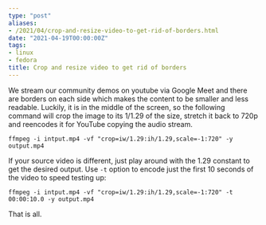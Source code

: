 ```yaml
---
type: "post"
aliases:
- /2021/04/crop-and-resize-video-to-get-rid-of-borders.html
date: "2021-04-19T00:00:00Z"
tags:
- linux
- fedora
title: Crop and resize video to get rid of borders
---
```


We stream our community demos on youtube via Google Meet and there are borders
on each side which makes the content to be smaller and less readable. Luckily,
it is in the middle of the screen, so the following command will crop the image
to its 1/1.29 of the size, stretch it back to 720p and reencodes it for YouTube
copying the audio stream.

    ffmpeg -i intput.mp4 -vf "crop=iw/1.29:ih/1.29,scale=-1:720" -y output.mp4

If your source video is different, just play around with the 1.29 constant to
get the desired output. Use `-t` option to encode just the first 10 seconds of
the video to speed testing up:

    ffmpeg -i intput.mp4 -vf "crop=iw/1.29:ih/1.29,scale=-1:720" -t 00:00:10.0 -y output.mp4

That is all.
